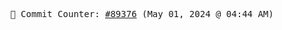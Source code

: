 <p align="center">
    <samp>
        📮 Commit Counter: <a href="https://github.com/Javascript-void0/Javascript-void0/commits/main">#89376</a> (May 01, 2024 @ 04:44 AM)
    </samp>
</p>